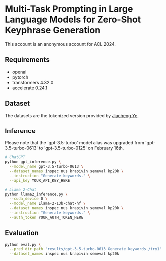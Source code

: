 # Multi-Task Prompting in Large Language Models for Zero-Shot Keyphrase Generation

This account is an anonymous account for ACL 2024.

## Requirements    
- openai 
- pytorch 
- transformers 4.32.0
- accelerate 0.24.1 


## Dataset

The datasets are the tokenized version provided by [Jiacheng Ye](https://github.com/jiacheng-ye/kg_one2set).


## Inference
Please note that the 'gpt-3.5-turbo' model alias was upgraded from 'gpt-3.5-turbo-0613' to 'gpt-3.5-turbo-0125' on February 16th.
```bash
# ChatGPT
python gpt_inference.py \
  --model_name gpt-3.5-turbo-0613 \
  --dataset_names inspec nus krapivin semeval kp20k \
  --instruction "Generate keywords." \
  --api_key YOUR_API_KEY_HERE

# Llama 2-Chat
python llama2_inference.py \
  --cuda_device 0 \
  --model_name Llama-2-13b-chat-hf \
  --dataset_names inspec nus krapivin semeval kp20k \
  --instruction "Generate keywords." \
  --auth_token YOUR_AUTH_TOKEN_HERE
```

## Evaluation
```bash
python eval.py \
  --pred_dir_path "results/gpt-3.5-turbo-0613_Generate keywords./try1" \
  --dataset_names inspec nus krapivin semeval kp20k
```
